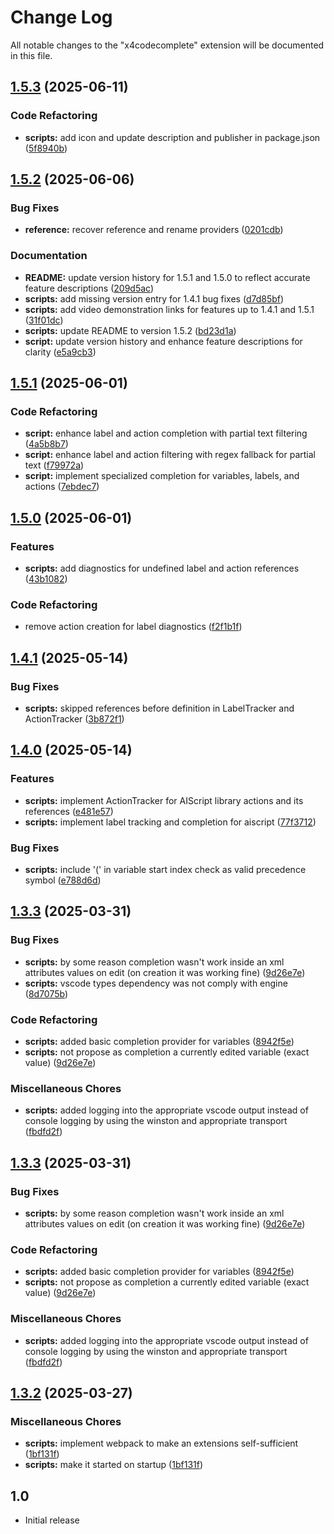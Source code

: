 # Change Log

All notable changes to the "x4codecomplete" extension will be documented in this file.

## [1.5.3](https://github.com/archenovalis/X4CodeComplete/compare/X4CodeComplete@v1.5.2...X4CodeComplete@v1.5.3) (2025-06-11)


### Code Refactoring

* **scripts:** add icon and update description and publisher in package.json ([5f8940b](https://github.com/archenovalis/X4CodeComplete/commit/5f8940bb66bfffc9a3e89ad34c6b0810ab6babb5))

## [1.5.2](https://github.com/archenovalis/X4CodeComplete/compare/X4CodeComplete@v1.5.1...X4CodeComplete@v1.5.2) (2025-06-06)


### Bug Fixes

* **reference:** recover reference and rename providers ([0201cdb](https://github.com/archenovalis/X4CodeComplete/commit/0201cdb32e75f6cb243ff332b3ee61088e513faa))


### Documentation

* **README:** update version history for 1.5.1 and 1.5.0 to reflect accurate feature descriptions ([209d5ac](https://github.com/archenovalis/X4CodeComplete/commit/209d5ac2931f41ae05c41db84e9d8414c817e8a9))
* **scripts:** add missing version entry for 1.4.1 bug fixes ([d7d85bf](https://github.com/archenovalis/X4CodeComplete/commit/d7d85bf0b2671eb3c4fd6b391d6bf3ce94407a3f))
* **scripts:** add video demonstration links for features up to 1.4.1 and 1.5.1 ([31f01dc](https://github.com/archenovalis/X4CodeComplete/commit/31f01dc931d3f8efc54cd2d8ea70cf395275ee08))
* **scripts:** update README to version 1.5.2 ([bd23d1a](https://github.com/archenovalis/X4CodeComplete/commit/bd23d1ae2091b3e5d6cd3c9eca32bd2709e8988b))
* **script:** update version history and enhance feature descriptions for clarity ([e5a9cb3](https://github.com/archenovalis/X4CodeComplete/commit/e5a9cb33231310393051c51f4e3ede70d9c6c0f5))

## [1.5.1](https://github.com/archenovalis/X4CodeComplete/compare/X4CodeComplete@v1.5.0...X4CodeComplete@v1.5.1) (2025-06-01)


### Code Refactoring

* **script:** enhance label and action completion with partial text filtering ([4a5b8b7](https://github.com/archenovalis/X4CodeComplete/commit/4a5b8b74751252da1bee97145f62b51e9bf59cf3))
* **script:** enhance label and action filtering with regex fallback for partial text ([f79972a](https://github.com/archenovalis/X4CodeComplete/commit/f79972aef4de8e996b13cc696dcc5ba48657f180))
* **script:** implement specialized completion for variables, labels, and actions ([7ebdec7](https://github.com/archenovalis/X4CodeComplete/commit/7ebdec74042469fe1febde3cd1547c0a0542d115))

## [1.5.0](https://github.com/archenovalis/X4CodeComplete/compare/X4CodeComplete@v1.4.1...X4CodeComplete@v1.5.0) (2025-06-01)


### Features

* **scripts:** add diagnostics for undefined label and action references ([43b1082](https://github.com/archenovalis/X4CodeComplete/commit/43b10824433d74c107e94d468c7a124275ed3250))


### Code Refactoring

* remove action creation for label diagnostics ([f2f1b1f](https://github.com/archenovalis/X4CodeComplete/commit/f2f1b1f8c5d36810fb552ec1c00e620cdd06ee51))

## [1.4.1](https://github.com/archenovalis/X4CodeComplete/compare/X4CodeComplete@v1.4.0...X4CodeComplete@v1.4.1) (2025-05-14)


### Bug Fixes

* **scripts:** skipped references before definition in LabelTracker and ActionTracker ([3b872f1](https://github.com/archenovalis/X4CodeComplete/commit/3b872f13f89d2cd19508e7a07542c74983f627fa))

## [1.4.0](https://github.com/archenovalis/X4CodeComplete/compare/X4CodeComplete@v1.3.3...X4CodeComplete@v1.4.0) (2025-05-14)


### Features

* **scripts:** implement ActionTracker for AIScript library actions and its references ([e481e57](https://github.com/archenovalis/X4CodeComplete/commit/e481e5793aba67f7ac2fcf1f1648b4664dba3cc4))
* **scripts:** implement label tracking and completion for aiscript ([77f3712](https://github.com/archenovalis/X4CodeComplete/commit/77f371285987d85df34f308b7f5023602214c9ef))


### Bug Fixes

* **scripts:** include '(' in variable start index check as valid precedence symbol ([e788d6d](https://github.com/archenovalis/X4CodeComplete/commit/e788d6d9e69f282133c2c3308290e0e2c81137b3))

## [1.3.3](https://github.com/archenovalis/X4CodeComplete/compare/X4CodeComplete@v1.3.2...X4CodeComplete@v1.3.3) (2025-03-31)


### Bug Fixes

* **scripts:** by some reason completion wasn't work inside an xml attributes values on edit (on creation it was working fine) ([9d26e7e](https://github.com/archenovalis/X4CodeComplete/commit/9d26e7e32f87bc966eb4fc95fd31c440348357a9))
* **scripts:** vscode types dependency was not comply with engine ([8d7075b](https://github.com/archenovalis/X4CodeComplete/commit/8d7075b2ab052d809bdb2013c109cac0cb0a83a2))


### Code Refactoring

* **scripts:** added basic completion provider for variables ([8942f5e](https://github.com/archenovalis/X4CodeComplete/commit/8942f5ecc259e1c6a53a6dc41468b58fe327999a))
* **scripts:** not propose as completion a currently edited variable (exact value) ([9d26e7e](https://github.com/archenovalis/X4CodeComplete/commit/9d26e7e32f87bc966eb4fc95fd31c440348357a9))


### Miscellaneous Chores

* **scripts:** added logging into the appropriate vscode output instead of console logging by using the winston and appropriate transport ([fbdfd2f](https://github.com/archenovalis/X4CodeComplete/commit/fbdfd2fc849dcbae412c086f10c25d1c05e3d111))

## [1.3.3](https://github.com/archenovalis/X4CodeComplete/compare/X4CodeComplete@v1.3.2...X4CodeComplete@v1.3.3) (2025-03-31)


### Bug Fixes

* **scripts:** by some reason completion wasn't work inside an xml attributes values on edit (on creation it was working fine) ([9d26e7e](https://github.com/archenovalis/X4CodeComplete/commit/9d26e7e32f87bc966eb4fc95fd31c440348357a9))


### Code Refactoring

* **scripts:** added basic completion provider for variables ([8942f5e](https://github.com/archenovalis/X4CodeComplete/commit/8942f5ecc259e1c6a53a6dc41468b58fe327999a))
* **scripts:** not propose as completion a currently edited variable (exact value) ([9d26e7e](https://github.com/archenovalis/X4CodeComplete/commit/9d26e7e32f87bc966eb4fc95fd31c440348357a9))


### Miscellaneous Chores

* **scripts:** added logging into the appropriate vscode output instead of console logging by using the winston and appropriate transport ([fbdfd2f](https://github.com/archenovalis/X4CodeComplete/commit/fbdfd2fc849dcbae412c086f10c25d1c05e3d111))

## [1.3.2](https://github.com/archenovalis/X4CodeComplete/compare/X4CodeComplete@v1.3.1...X4CodeComplete@v1.3.2) (2025-03-27)


### Miscellaneous Chores

* **scripts:** implement webpack to make an extensions self-sufficient ([1bf131f](https://github.com/archenovalis/X4CodeComplete/commit/1bf131f6a87f449dc9e76bacd5fbea25aea9e311))
* **scripts:** make it started on startup ([1bf131f](https://github.com/archenovalis/X4CodeComplete/commit/1bf131f6a87f449dc9e76bacd5fbea25aea9e311))

## 1.0

- Initial release

